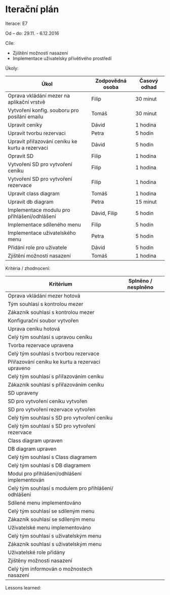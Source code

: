 <h1>Iterační plán</h1>
Iterace: E7 

Od – do: 29.11. - 6.12.2016


Cíle:
- Zjištění možností nasazení
- Implementace uživatelsky přívětivého prostředí

Úkoly:

|Úkol|	Zodpovědná osoba|	Časový odhad|
|---|---|---|
|Oprava vkládání mezer na aplikační vrstvě|Filip|30 minut|
|Vytvoření konfig. souboru pro posílání emailu|Tomáš|30 minut|
|Upravit ceníky|Dávid|1 hodina|
|Upravit tvorbu rezervaci|Petra|5 hodin|
|Upravit přiřazování ceníku ke kurtu a rezervaci|Dávid|5 hodin|
|Opravit SD|Filip|1 hodina|
|Vytvoření SD pro vytvoření ceníku|Filip|1 hodina|
|Vytvoření SD pro vytvoření rezervace|Filip|1 hodina|
|Upravit class diagram|Tomáš|1 hodina|
|Upravit db diagram|Petra|15 minut|
|Implementace modulu pro přihlášení/odhlášení|Dávid, Filip|5 hodin|
|Implementace sdíleného menu|Filip|5 hodin|
|Implementace uživatelského menu|Petra|5 hodin|
|Přidání role pro uživatele|Dávid|5 hodin|
|Zjištění možností nasazení|Tomáš|1 hodina|

Kritéria / zhodnocení:

|Kritérium	|Splněno / nesplněno|
|---|---|
|Oprava vkládání mezer hotová||
|Tým souhlasí s kontrolou mezer||
|Zákazník souhlasí s kontrolou mezer||
|Konfigurační soubor vytvořen||
|Uprava ceníku hotová||
|Celý tým souhlasí s upravou ceníku||
|Tvorba rezervace upravena||
|Celý tým souhlasí s tvorbou rezervace||
|Přiřazování ceníku ke kurtu a rezervaci upraveno||
|Celý tým souhlasí s přiřazováním ceníku||
|Zákazník souhlasí s přiřazováním ceníku||
|SD upraveny||
|SD pro vytvoření ceníku vytvořen||
|SD pro vytvoření rezervace vytvořen||
|Celý tým souhlasí s SD pro vytvoření ceníku||
|Celý tým souhlasí s SD pro vytvoření rezervace||
|Class diagram upraven||
|DB diagram upraven||
|Celý tým souhlasí s Class diagramem||
|Celý tým souhlasí s DB diagramem||
|Modul pro přihlášení/odhlášení implementován||
|Celý tým souhlasí s modulem pro přihlášení/ odhlášení||
|Sdílené menu implementováno||
|Celý tým souhlasí se sdíleným menu||
|Zákazník souhlasí se sdíleným menu ||
|Uživatelské menu implementováno||
|Celý tým souhlasí s uživatelským menu ||
|Zákazník souhlasí s uživatelským menu||
|Uživatelské role přidány||
|Zjištěny možnosti nasazení||
|Celý tým informován o možnostech nasazení||





Lessons learned:
